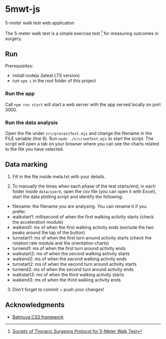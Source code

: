 # 5mwt-js
5-meter walk test web application

The 5-meter walk test is a simple exercise test [^1] for measuring outcomes in surgery.


[^1]: [Society of Thoracic Surgeons Protocol for 5-Meter Walk Test](https://www.ncbi.nlm.nih.gov/pmc/articles/PMC3751713/#B23)

## Run

Prerequisites:
- install nodejs (latest LTS version)
- run `npm i` in the root folder of this project

### Run the app
Call `npm run start` will start a web server with the app served locally on port 3000.

### Run the data analysis
Open the file under `src/processTest.mjs` and change the filename in the FILE variable (line 6). Run `node ./src/seeTest.mjs` to start the script.
The script will open a tab on your browser where you can see the charts related to the file you have selected.

## Data marking
1. Fill in the file inside meta.txt with your details.

2. To manually the times when each phase of the test starts/end, in each folder inside `data/userX`, open the csv file (you can open it with Excel), start the data plotting script and identify the following:

- filename: the filename you are analysing. You can rename it if you prefer.
- walkstart1: millisecond of when the first walking activity starts (check the acceleration module)
- walkend1: ms of when the first walking activity ends (exclude the two peaks around the tap of the button)
- turnstart1: ms of when the first turn around activity starts (check the rotation rate module and the orientation charts)
- turnend1: ms of when the first turn around activity ends
- walkstart2: ms of when the second walking activity starts
- walkend2: ms of when the second walking activity ends
- turnstart2: ms of when the second turn around activity starts
- turnend2: ms of when the second turn around activity ends
- walkstart3: ms of when the third walking activity starts
- walkend3: ms of when the third walking activity ends

3. Don't forget to commit + push your changes!


## Acknowledgments

- [Bahnuya CSS framework](https://hakanalpay.com/bahunya/)